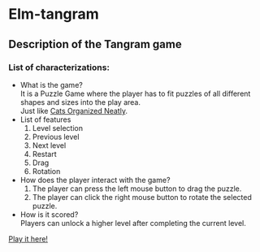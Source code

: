 # Elm-tangram

## Description of the Tangram game
### List of characterizations:
- What is the game?  
    It is a Puzzle Game where the player has to fit puzzles of all different shapes and sizes into the play area.  
    Just like [Cats Organized Neatly](https://www.youtube.com/watch?v=4F_YwQV81NM).
- List of features  
    1. Level selection
    2. Previous level
    3. Next level
    4. Restart
    5. Drag
    6. Rotation
- How does the player interact with the game?  
    1. The player can press the left mouse button to drag the puzzle.
    2. The player can click the right mouse button to rotate the selected puzzle.
- How is it scored?  
    Players can unlock a higher level after completing the current level.

[Play it here!](https://eddysaynun.github.io/elm-tangram/)
